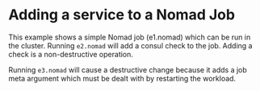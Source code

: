 # Adding a service to a Nomad Job

This example shows a simple Nomad job (e1.nomad) which can be run in the cluster.  Running `e2.nomad` will add a consul check to the job. Adding a check is a non-destructive operation.

Running `e3.nomad` will cause a destructive change because it adds a job meta argument which must be dealt with by restarting the workload.


